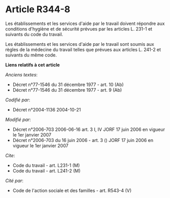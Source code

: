 # Article R344-8

Les établissements et les services d'aide par le travail doivent répondre aux conditions d'hygiène et de sécurité prévues par
les articles L. 231-1 et suivants du code du travail.

Les établissements et les services d'aide par le travail sont soumis aux règles de la médecine du travail telles que prévues
aux articles L. 241-2 et suivants du même code.

**Liens relatifs à cet article**

_Anciens textes_:

  - Décret n°77-1546 du 31 décembre 1977 - art. 10 (Ab)
  - Décret n°77-1546 du 31 décembre 1977 - art. 9 (Ab)

_Codifié par_:

  - Décret n°2004-1136 2004-10-21

_Modifié par_:

  - Décret n°2006-703 2006-06-16 art. 3 I, IV JORF 17 juin 2006 en vigueur le 1er janvier 2007
  - Décret n°2006-703 du 16 juin 2006 - art. 3 () JORF 17 juin 2006 en vigueur le 1er janvier 2007

_Cite_:

  - Code du travail - art. L231-1 (M)
  - Code du travail - art. L241-2 (M)

_Cité par_:

  - Code de l'action sociale et des familles - art. R543-4 (V)
